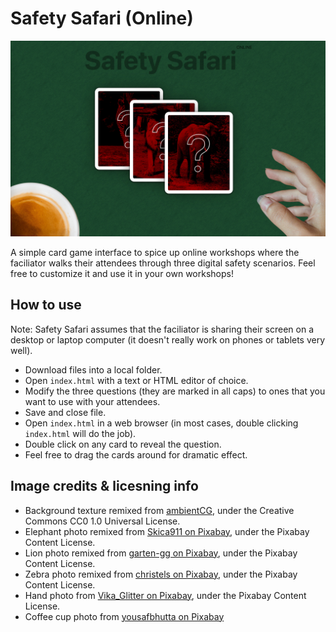 # Safety Safari (Online)

![Screenshot of Safety Safari Online](img/screenshot.jpg)

A simple card game interface to spice up online workshops where the faciliator walks their attendees through three digital safety scenarios. Feel free to customize it and use it in your own workshops!

## How to use

Note: Safety Safari assumes that the faciliator is sharing their screen on a desktop or laptop computer (it doesn't really work on phones or tablets very well).

- Download files into a local folder.
- Open `index.html` with a text or HTML editor of choice.
- Modify the three questions (they are marked in all caps) to ones that you want to use with your attendees.
- Save and close file.
- Open `index.html` in a web browser (in most cases, double clicking `index.html` will do the job).
- Double click on any card to reveal the question.
- Feel free to drag the cards around for dramatic effect.

## Image credits & licesning info

- Background texture remixed from [ambientCG](https://ambientcg.com/view?id=Fabric034), under the Creative Commons CC0 1.0 Universal License.
- Elephant photo remixed from [Skica911 on Pixabay](https://pixabay.com/photos/elephant-african-elephant-africa-7774904/), under the Pixabay Content License.
- Lion photo remixed from [garten-gg on Pixabay](https://pixabay.com/photos/wildlife-lion-predator-big-cat-4878353/), under the Pixabay Content License.
- Zebra photo remixed from [christels on Pixabay](https://pixabay.com/photos/zebra-walk-equine-stripe-animal-3703855/), under the Pixabay Content License.
- Hand photo from [Vika_Glitter on Pixabay](https://pixabay.com/photos/hand-fingers-palm-model-brush-6606082/), under the Pixabay Content License.
- Coffee cup photo from [yousafbhutta on Pixabay](https://pixabay.com/photos/coffee-cup-drink-beverage-7292250/)